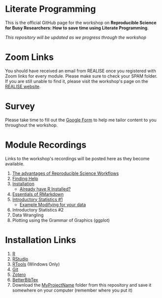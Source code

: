 # Literate Programming

This is the official GitHub page for the workshop on **Reproducible Science for Busy Researchers: How to save time using Literate Programming**. 

*This repository will be updated as we progress through the workshop*

# Zoom Links

You should have received an email from REALISE once you registered with Zoom links for every module. Please make sure to check your SPAM folder. If you are still unable to find it, please visit the workshop's page on the [REALISE website](https://events.ucalgary.ca/HBI-REALISE-Program/#!view/event/event_id/266920).

# Survey

Please take time to fill out the [Google Form](https://forms.gle/MCbvtVPYFUKL74Q37) to help me tailor content to you throughout the workshop.

# Module Recordings

Links to the workshop's recordings will be posted here as they become available.

1. [The advantages of Reproducible Science Workflows](https://youtu.be/40w6iPhispU)
2. [Finding Help](https://youtu.be/tYyGwMBEg68)
3. [Installation](https://youtu.be/Ol-p-vkaMBo)
	* [Already have R Installed?](https://youtu.be/aE9_lGXlJ5U)
4. [Essentials of RMarkdown](https://youtu.be/g0VYp7QnlVQ)
5. [Introductory Statistics #1](https://youtu.be/sv8pQLOR77Q)
	* [Example Modifying for your data](https://www.youtube.com/watch?v=FGI-dmes3cw) 	
7. Introductory Statistics #2
8. Data Wrangling
9. Plotting using the Grammar of Graphics (ggplot)


# Installation Links

1. [R](https://cloud.r-project.org/)
2. [RStudio](https://rstudio.com/products/rstudio/download/)
3. [RTools](https://cran.r-project.org/bin/windows/Rtools/) (Windows Only)
4. [Git](https://git-scm.com/downloads)
5. [Zotero](https://www.zotero.org/download/) 
6. [BetterBibTex](https://retorque.re/zotero-better-bibtex/installation/)
7. Download the [MyProjectName](https://downgit.github.io/#/home?url=https://github.com/alapo/Literate-Programming/tree/main/MyProjectName) folder from this repository and save it somewhere on your computer (remember where you put it)
